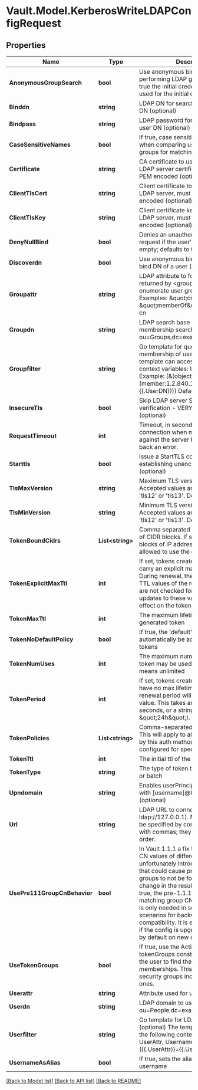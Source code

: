 # Vault.Model.KerberosWriteLDAPConfigRequest

## Properties

Name | Type | Description | Notes
------------ | ------------- | ------------- | -------------
**AnonymousGroupSearch** | **bool** | Use anonymous binds when performing LDAP group searches (if true the initial credentials will still be used for the initial connection test). | [optional] [default to false]
**Binddn** | **string** | LDAP DN for searching for the user DN (optional) | [optional] 
**Bindpass** | **string** | LDAP password for searching for the user DN (optional) | [optional] 
**CaseSensitiveNames** | **bool** | If true, case sensitivity will be used when comparing usernames and groups for matching policies. | [optional] 
**Certificate** | **string** | CA certificate to use when verifying LDAP server certificate, must be x509 PEM encoded (optional) | [optional] 
**ClientTlsCert** | **string** | Client certificate to provide to the LDAP server, must be x509 PEM encoded (optional) | [optional] 
**ClientTlsKey** | **string** | Client certificate key to provide to the LDAP server, must be x509 PEM encoded (optional) | [optional] 
**DenyNullBind** | **bool** | Denies an unauthenticated LDAP bind request if the user&#x27;s password is empty; defaults to true | [optional] [default to true]
**Discoverdn** | **bool** | Use anonymous bind to discover the bind DN of a user (optional) | [optional] 
**Groupattr** | **string** | LDAP attribute to follow on objects returned by &lt;groupfilter&gt; in order to enumerate user group membership. Examples: \&quot;cn\&quot; or \&quot;memberOf\&quot;, etc. Default: cn | [optional] [default to "cn"]
**Groupdn** | **string** | LDAP search base to use for group membership search (eg: ou&#x3D;Groups,dc&#x3D;example,dc&#x3D;org) | [optional] 
**Groupfilter** | **string** | Go template for querying group membership of user (optional) The template can access the following context variables: UserDN, Username Example: (&amp;(objectClass&#x3D;group)(member:1.2.840.113556.1.4.1941:&#x3D;{{.UserDN}})) Default: (|(memberUid&#x3D;{{.Username}})(member&#x3D;{{.UserDN}})(uniqueMember&#x3D;{{.UserDN}})) | [optional] [default to "(|(memberUid={{.Username}})(member={{.UserDN}})(uniqueMember={{.UserDN}}))"]
**InsecureTls** | **bool** | Skip LDAP server SSL Certificate verification - VERY insecure (optional) | [optional] 
**RequestTimeout** | **int** | Timeout, in seconds, for the connection when making requests against the server before returning back an error. | [optional] 
**Starttls** | **bool** | Issue a StartTLS command after establishing unencrypted connection (optional) | [optional] 
**TlsMaxVersion** | **string** | Maximum TLS version to use. Accepted values are &#x27;tls10&#x27;, &#x27;tls11&#x27;, &#x27;tls12&#x27; or &#x27;tls13&#x27;. Defaults to &#x27;tls12&#x27; | [optional] [default to TlsMaxVersionEnum.Tls12]
**TlsMinVersion** | **string** | Minimum TLS version to use. Accepted values are &#x27;tls10&#x27;, &#x27;tls11&#x27;, &#x27;tls12&#x27; or &#x27;tls13&#x27;. Defaults to &#x27;tls12&#x27; | [optional] [default to TlsMinVersionEnum.Tls12]
**TokenBoundCidrs** | **List&lt;string&gt;** | Comma separated string or JSON list of CIDR blocks. If set, specifies the blocks of IP addresses which are allowed to use the generated token. | [optional] 
**TokenExplicitMaxTtl** | **int** | If set, tokens created via this role carry an explicit maximum TTL. During renewal, the current maximum TTL values of the role and the mount are not checked for changes, and any updates to these values will have no effect on the token being renewed. | [optional] 
**TokenMaxTtl** | **int** | The maximum lifetime of the generated token | [optional] 
**TokenNoDefaultPolicy** | **bool** | If true, the &#x27;default&#x27; policy will not automatically be added to generated tokens | [optional] 
**TokenNumUses** | **int** | The maximum number of times a token may be used, a value of zero means unlimited | [optional] 
**TokenPeriod** | **int** | If set, tokens created via this role will have no max lifetime; instead, their renewal period will be fixed to this value. This takes an integer number of seconds, or a string duration (e.g. \&quot;24h\&quot;). | [optional] 
**TokenPolicies** | **List&lt;string&gt;** | Comma-separated list of policies. This will apply to all tokens generated by this auth method, in addition to any configured for specific users/groups. | [optional] 
**TokenTtl** | **int** | The initial ttl of the token to generate | [optional] 
**TokenType** | **string** | The type of token to generate, service or batch | [optional] [default to "default-service"]
**Upndomain** | **string** | Enables userPrincipalDomain login with [username]@UPNDomain (optional) | [optional] 
**Url** | **string** | LDAP URL to connect to (default: ldap://127.0.0.1). Multiple URLs can be specified by concatenating them with commas; they will be tried in-order. | [optional] [default to "ldap://127.0.0.1"]
**UsePre111GroupCnBehavior** | **bool** | In Vault 1.1.1 a fix for handling group CN values of different cases unfortunately introduced a regression that could cause previously defined groups to not be found due to a change in the resulting name. If set true, the pre-1.1.1 behavior for matching group CNs will be used. This is only needed in some upgrade scenarios for backwards compatibility. It is enabled by default if the config is upgraded but disabled by default on new configurations. | [optional] 
**UseTokenGroups** | **bool** | If true, use the Active Directory tokenGroups constructed attribute of the user to find the group memberships. This will find all security groups including nested ones. | [optional] [default to false]
**Userattr** | **string** | Attribute used for users (default: cn) | [optional] [default to "cn"]
**Userdn** | **string** | LDAP domain to use for users (eg: ou&#x3D;People,dc&#x3D;example,dc&#x3D;org) | [optional] 
**Userfilter** | **string** | Go template for LDAP user search filer (optional) The template can access the following context variables: UserAttr, Username Default: ({{.UserAttr}}&#x3D;{{.Username}}) | [optional] [default to "({{.UserAttr}}={{.Username}})"]
**UsernameAsAlias** | **bool** | If true, sets the alias name to the username | [optional] [default to false]

[[Back to Model list]](../README.md#documentation-for-models) [[Back to API list]](../README.md#documentation-for-api-endpoints) [[Back to README]](../README.md)

